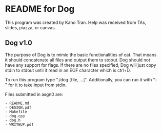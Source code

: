 # README for Dog

This program was created by Kaho Tran. Help was received from TAs, slides, piazza, or canvas.

## Dog v1.0

The purpose of Dog is to mimic the basic functionalities of cat. That means it should concatenate all files and output them to stdout. Dog should not have any support for flags. If there are no files specified, Dog will just copy stdin to stdout until it read in an EOF character which is ctrl+D.

To run this program type "./dog [file, ...]". Additionally, you can run it with "-" for it to take input from stdin.

Files submitted in asgn0 are:

	- README.md
	- DESIGN.pdf
	- Makefile
	- dog.cpp
    - dog.h
	- WRITEUP.pdf
